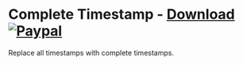 # Complete Timestamp - [Download](https://betterdiscord.net/ghdl?url=https://raw.githubusercontent.com/mwittrien/BetterDiscordAddons/master/Plugins/CompleteTimestamps/CompleteTimestamps.plugin.js) [![Paypal][paypal-badge]][paypal-link] 

[paypal-badge]: https://img.shields.io/badge/Paypal-Donate!-%2300457C.svg?logo=paypal&style=flat-square
[paypal-link]: https://paypal.me/MircoWittrien

Replace all timestamps with complete timestamps.
